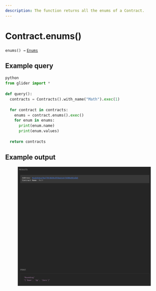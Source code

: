 ```yaml
---
description: The function returns all the enums of a Contract.
---
```


# Contract.enums()

`enums() →` [`Enums`](../enums/)

## Example query

```python
python
from glider import *

def query():
  contracts = Contracts().with_name("Math").exec(1)

  for contract in contracts:
    enums = contract.enums().exec()
    for enum in enums:
      print(enum.name)
      print(enum.values)

  return contracts
```

## Example output

<figure><img src="../../.gitbook/assets/image (2) (1) (1) (1) (1) (1) (1) (1) (1) (1) (1) (1) (1) (1) (1) (1) (1).png" alt=""><figcaption></figcaption></figure>
